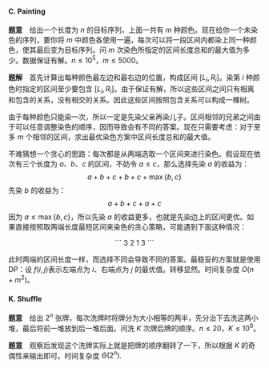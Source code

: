 #### C. Painting

**题意**　给出一个长度为 $n$ 的目标序列，上面一共有 $m$ 种颜色。现在给你一个未染色的序列，要你将 $m$ 中颜色各使用一遍，每次可以将一段区间内都染上同一种颜色，使其最后变为目标序列。问 $m$ 次染色所指定的区间长度总和的最大值为多少。数据保证有解。$n \leqslant 10^5$，$m \leqslant 5000$。

**题解**　首先计算出每种颜色最左边和最右边的位置，构成区间 $[L_i,\,R_i]$。染第 $i$ 种颜色时指定的区间至少要包含 $[L_i,\,R_i]$。由于保证有解，所以这些区间之间只有相离和包含的关系，没有相交的关系。因此这些区间按照包含关系可以构成一棵树。

由于每种颜色只能染一次，所以一定是先染父亲再染儿子。区间相邻的兄弟之间由于可以任意调整染色的顺序，因而导致会有不同的答案。现在只需要考虑：对于至多 $m$ 个相邻的区间，求出最优染色方案中区间长度总和的最大值。

不难猜想一个贪心的思路：每次都是从两端选取一个区间来进行染色。假设现在依次有三个长度为 $a$、$b$、$c$ 的区间，不妨令 $a \leqslant c$，那么选择先染 $a$ 的收益为：
$$
a + b + c + b + c + \max\{b,\,c\}
$$
先染 $b$ 的收益为：
$$
a + b + c + a + c
$$
因为 $a \leqslant \max\{b,\,c\}$，所以先染 $a$ 的收益更多，也就是先染边上的区间更优。如果直接按照取两端长度最短区间来染色的贪心策略，可能遇到下面这种情况：

<center>
```
3 2 1 3
```
</center>

此时两端的区间长度一样，而选择不同会导致不同的答案。最稳妥的方案就是使用 DP：设 $f(i,\,j)​$ 表示左端点为 $i​$、右端点为 $j​$ 的最优值。转移显然。时间复杂度 $O(n + m^2)​$。

#### K. Shuffle

**题意**　给出 $2^n$ 张牌，每次洗牌时将牌分为大小相等的两半，先分治下去洗这两小堆，最后将前一堆放到后一堆后面。问洗 $K$ 次牌后牌的顺序。$n \leqslant 20$，$K \leqslant 10^9$。

**题意**　观察后发现这个洗牌实际上就是把牌的顺序翻转了一下，所以根据 $K$ 的奇偶性来输出即可。时间复杂度 $\Theta(2^n)$.
